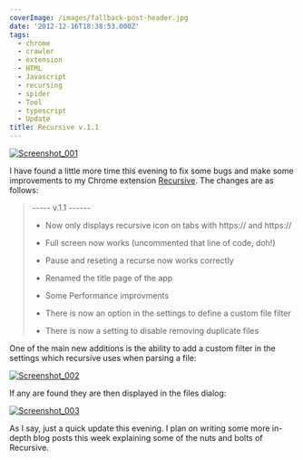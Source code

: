 ```yaml
---
coverImage: /images/fallback-post-header.jpg
date: '2012-12-16T18:38:53.000Z'
tags:
  - chrome
  - crawler
  - extension
  - HTML
  - Javascript
  - recursing
  - spider
  - Tool
  - typescript
  - Update
title: Recursive v.1.1
---
```


[![Screenshot_001](https://mikecann.co.uk/wp-content/uploads/2012/12/Screenshot_001-1024x423.png)](https://mikecann.co.uk/personal-project/recursive-v-1-1/attachment/screenshot_001/)

I have found a little more time this evening to fix some bugs and make some improvements to my Chrome extension [Recursive](https://chrome.google.com/webstore/detail/recursive/hbgbcmcmpiiciafmolmoapfgegbhbmcc?hl=en). The changes are as follows:

<!-- more -->

> ----- v.1.1 ------
>
> - Now only displays recursive icon on tabs with https:// and https://
>
> - Full screen now works (uncommented that line of code, doh!)
>
> - Pause and reseting a recurse now works correctly
>
> - Renamed the title page of the app
>
> - Some Performance improvments
>
> - There is now an option in the settings to define a custom file filter
>
> - There is now a setting to disable removing duplicate files

One of the main new additions is the ability to add a custom filter in the settings which recursive uses when parsing a file:

[![Screenshot_002](https://mikecann.co.uk/wp-content/uploads/2012/12/Screenshot_002.png)](https://mikecann.co.uk/personal-project/recursive-v-1-1/attachment/screenshot_002/)

If any are found they are then displayed in the files dialog:

[![Screenshot_003](https://mikecann.co.uk/wp-content/uploads/2012/12/Screenshot_003.png)](https://mikecann.co.uk/personal-project/recursive-v-1-1/attachment/screenshot_003/)

As I say, just a quick update this evening. I plan on writing some more in-depth blog posts this week explaining some of the nuts and bolts of Recursive.
